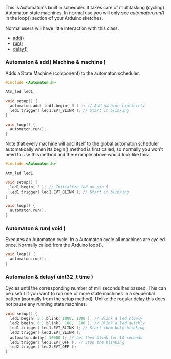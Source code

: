 This is Automaton's built in scheduler. It takes care of multitasking (cycling) Automaton state machines. In normal use you will only see *automaton.run()* in the loop() section of your Arduino sketches.

Normal users will have little interaction with this class.

<!-- md-tocify-begin -->
* [add()](#automaton--add-machine--machine-)  
* [run()](#automaton--run-void-)  
* [delay()](#automaton--delay-uint32_t-time-)  

<!-- md-tocify-end -->

### Automaton & add( Machine & machine ) ###

Adds a State Machine (component) to the automaton scheduler. 

```c++
#include <Automaton.h>

Atm_led led1;

void setup() {
  automaton.add( led1.begin( 5 ) ); // Add machine explicitly
  led1.trigger( led1.EVT_BLINK ); // Start it blinking
}

void loop() {
  automaton.run();
}
```	
Note that every machine will add itself to the global automaton scheduler automatically when its begin() method is first called, so normally you won't need to use this method and the example above would look like this:

```c++
#include <Automaton.h>

Atm_led led1;

void setup() {
  led1.begin( 5 ); // Initialize led on pin 5
  led1.trigger( led1.EVT_BLINK ); // Start it blinking
}

void loop() {
  automaton.run();
}
```	


### Automaton & run( void ) ###

Executes an Automaton cycle. In a Automaton cycle all machines are cycled once. Normally called from the Arduino loop().

```c++
void loop() {
  automaton.run();
}
```

### Automaton & delay( uint32_t time ) ###

Cycles until the corresponding number of milliseconds has passed. This can be useful if you want to run one or more state machines in a sequential pattern (normally from the setup method). Unlike the regular delay this does not pause any running state machines.

```c++
void setup() {
  led1.begin( 5 ).blink( 1000, 1000 ); // Blink a led slowly
  led2.begin( 6 ).blink(  100,  100 ); // Blink a led quickly
  led1.trigger( led1.EVT_BLINK ); // Start them both blinking
  led2.trigger( led2.EVT_BLINK );
  automaton.delay( 10000 ); // Let them blink for 10 seconds
  led1.trigger( led1.EVT_OFF ); // Stop the blinking
  led2.trigger( led2.EVT_OFF );
}
```


